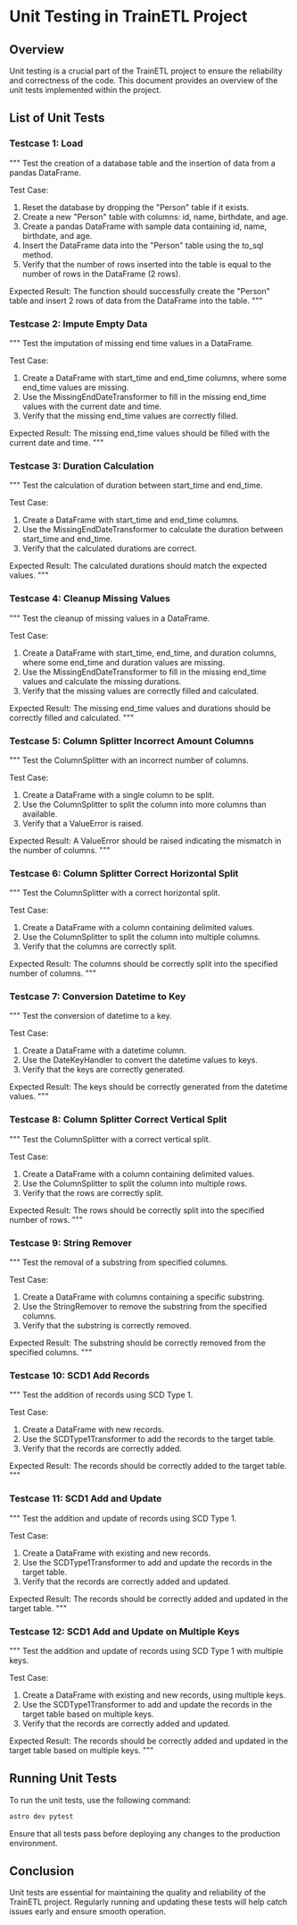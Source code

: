 # Unit Testing in TrainETL Project

## Overview
Unit testing is a crucial part of the TrainETL project to ensure the reliability and correctness of the code. This document provides an overview of the unit tests implemented within the project.

## List of Unit Tests

### Testcase 1: Load
"""
Test the creation of a database table and the insertion of data from a pandas DataFrame.

Test Case:
1. Reset the database by dropping the "Person" table if it exists.
2. Create a new "Person" table with columns: id, name, birthdate, and age.
3. Create a pandas DataFrame with sample data containing id, name, birthdate, and age.
4. Insert the DataFrame data into the "Person" table using the to_sql method.
5. Verify that the number of rows inserted into the table is equal to the number of rows in the DataFrame (2 rows).

Expected Result:
The function should successfully create the "Person" table and insert 2 rows of data from the DataFrame into the table.
"""

### Testcase 2: Impute Empty Data
"""
Test the imputation of missing end time values in a DataFrame.

Test Case:
1. Create a DataFrame with start_time and end_time columns, where some end_time values are missing.
2. Use the MissingEndDateTransformer to fill in the missing end_time values with the current date and time.
3. Verify that the missing end_time values are correctly filled.

Expected Result:
The missing end_time values should be filled with the current date and time.
"""

### Testcase 3: Duration Calculation
"""
Test the calculation of duration between start_time and end_time.

Test Case:
1. Create a DataFrame with start_time and end_time columns.
2. Use the MissingEndDateTransformer to calculate the duration between start_time and end_time.
3. Verify that the calculated durations are correct.

Expected Result:
The calculated durations should match the expected values.
"""

### Testcase 4: Cleanup Missing Values
"""
Test the cleanup of missing values in a DataFrame.

Test Case:
1. Create a DataFrame with start_time, end_time, and duration columns, where some end_time and duration values are missing.
2. Use the MissingEndDateTransformer to fill in the missing end_time values and calculate the missing durations.
3. Verify that the missing values are correctly filled and calculated.

Expected Result:
The missing end_time values and durations should be correctly filled and calculated.
"""

### Testcase 5: Column Splitter Incorrect Amount Columns
"""
Test the ColumnSplitter with an incorrect number of columns.

Test Case:
1. Create a DataFrame with a single column to be split.
2. Use the ColumnSplitter to split the column into more columns than available.
3. Verify that a ValueError is raised.

Expected Result:
A ValueError should be raised indicating the mismatch in the number of columns.
"""

### Testcase 6: Column Splitter Correct Horizontal Split
"""
Test the ColumnSplitter with a correct horizontal split.

Test Case:
1. Create a DataFrame with a column containing delimited values.
2. Use the ColumnSplitter to split the column into multiple columns.
3. Verify that the columns are correctly split.

Expected Result:
The columns should be correctly split into the specified number of columns.
"""

### Testcase 7: Conversion Datetime to Key
"""
Test the conversion of datetime to a key.

Test Case:
1. Create a DataFrame with a datetime column.
2. Use the DateKeyHandler to convert the datetime values to keys.
3. Verify that the keys are correctly generated.

Expected Result:
The keys should be correctly generated from the datetime values.
"""

### Testcase 8: Column Splitter Correct Vertical Split
"""
Test the ColumnSplitter with a correct vertical split.

Test Case:
1. Create a DataFrame with a column containing delimited values.
2. Use the ColumnSplitter to split the column into multiple rows.
3. Verify that the rows are correctly split.

Expected Result:
The rows should be correctly split into the specified number of rows.
"""

### Testcase 9: String Remover
"""
Test the removal of a substring from specified columns.

Test Case:
1. Create a DataFrame with columns containing a specific substring.
2. Use the StringRemover to remove the substring from the specified columns.
3. Verify that the substring is correctly removed.

Expected Result:
The substring should be correctly removed from the specified columns.
"""

### Testcase 10: SCD1 Add Records
"""
Test the addition of records using SCD Type 1.

Test Case:
1. Create a DataFrame with new records.
2. Use the SCDType1Transformer to add the records to the target table.
3. Verify that the records are correctly added.

Expected Result:
The records should be correctly added to the target table.
"""

### Testcase 11: SCD1 Add and Update
"""
Test the addition and update of records using SCD Type 1.

Test Case:
1. Create a DataFrame with existing and new records.
2. Use the SCDType1Transformer to add and update the records in the target table.
3. Verify that the records are correctly added and updated.

Expected Result:
The records should be correctly added and updated in the target table.
"""

### Testcase 12: SCD1 Add and Update on Multiple Keys
"""
Test the addition and update of records using SCD Type 1 with multiple keys.

Test Case:
1. Create a DataFrame with existing and new records, using multiple keys.
2. Use the SCDType1Transformer to add and update the records in the target table based on multiple keys.
3. Verify that the records are correctly added and updated.

Expected Result:
The records should be correctly added and updated in the target table based on multiple keys.
"""
## Running Unit Tests
To run the unit tests, use the following command:
```bash
astro dev pytest
```

Ensure that all tests pass before deploying any changes to the production environment.

## Conclusion
Unit tests are essential for maintaining the quality and reliability of the TrainETL project. Regularly running and updating these tests will help catch issues early and ensure smooth operation.

